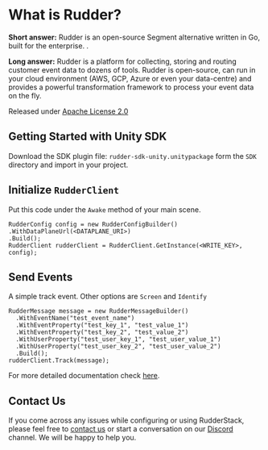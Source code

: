 # What is Rudder?

**Short answer:**
Rudder is an open-source Segment alternative written in Go, built for the enterprise. .

**Long answer:**
Rudder is a platform for collecting, storing and routing customer event data to dozens of tools. Rudder is open-source, can run in your cloud environment (AWS, GCP, Azure or even your data-centre) and provides a powerful transformation framework to process your event data on the fly.

Released under [Apache License 2.0](https://www.apache.org/licenses/LICENSE-2.0)

## Getting Started with Unity SDK

Download the SDK plugin file: ```rudder-sdk-unity.unitypackage``` form the ```SDK``` directory and import in your project.

## Initialize ```RudderClient```
Put this code under the ```Awake``` method of your main scene.
```
RudderConfig config = new RudderConfigBuilder()
.WithDataPlaneUrl(<DATAPLANE_URI>)
.Build();
RudderClient rudderClient = RudderClient.GetInstance(<WRITE_KEY>, config);
```
## Send Events
A simple track event. Other options are ```Screen``` and ```Identify```
```
RudderMessage message = new RudderMessageBuilder()
  .WithEventName("test_event_name")
  .WithEventProperty("test_key_1", "test_value_1")
  .WithEventProperty("test_key_2", "test_value_2")
  .WithUserProperty("test_user_key_1", "test_user_value_1")
  .WithUserProperty("test_user_key_2", "test_user_value_2")
  .Build();
rudderClient.Track(message);
```

For more detailed documentation check [here](https://docs.rudderstack.com/sdk-integration-guide/getting-started-with-unity-sdk).

## Contact Us
If you come across any issues while configuring or using RudderStack, please feel free to [contact us](https://rudderstack.com/contact/) or start a conversation on our [Discord](https://discordapp.com/invite/xNEdEGw) channel. We will be happy to help you.
